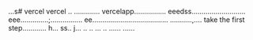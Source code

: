 ...s# vercel
vercel
..
.............
vercelapp................
eeedss...........................
eee..............;................
 ee......................................
...........,....
 take the first step............
h...
ss..
j...
..
..
...
..
......
......

